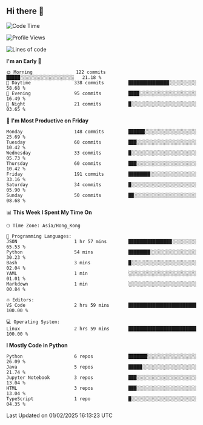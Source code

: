 ## Hi there 👋

<!--
**gessiegulugulu/gessiegulugulu** is a ✨ _special_ ✨ repository because its `README.md` (this file) appears on your GitHub profile.

Here are some ideas to get you started:

- 🔭 I’m currently working on ...
- 🌱 I’m currently learning ...
- 👯 I’m looking to collaborate on ...
- 🤔 I’m looking for help with ...
- 💬 Ask me about ...
- 📫 How to reach me: ...
- 😄 Pronouns: ...
- ⚡ Fun fact: ...
-->

<!--START_SECTION:waka-->
![Code Time](http://img.shields.io/badge/Code%20Time-309%20hrs%2054%20mins-blue)

![Profile Views](http://img.shields.io/badge/Profile%20Views-85-blue)

![Lines of code](https://img.shields.io/badge/From%20Hello%20World%20I%27ve%20Written-3.3%20million%20lines%20of%20code-blue)

**I'm an Early 🐤** 

```text
🌞 Morning                122 commits         █████░░░░░░░░░░░░░░░░░░░░   21.18 % 
🌆 Daytime                338 commits         ███████████████░░░░░░░░░░   58.68 % 
🌃 Evening                95 commits          ████░░░░░░░░░░░░░░░░░░░░░   16.49 % 
🌙 Night                  21 commits          █░░░░░░░░░░░░░░░░░░░░░░░░   03.65 % 
```
📅 **I'm Most Productive on Friday** 

```text
Monday                   148 commits         ██████░░░░░░░░░░░░░░░░░░░   25.69 % 
Tuesday                  60 commits          ███░░░░░░░░░░░░░░░░░░░░░░   10.42 % 
Wednesday                33 commits          █░░░░░░░░░░░░░░░░░░░░░░░░   05.73 % 
Thursday                 60 commits          ███░░░░░░░░░░░░░░░░░░░░░░   10.42 % 
Friday                   191 commits         ████████░░░░░░░░░░░░░░░░░   33.16 % 
Saturday                 34 commits          █░░░░░░░░░░░░░░░░░░░░░░░░   05.90 % 
Sunday                   50 commits          ██░░░░░░░░░░░░░░░░░░░░░░░   08.68 % 
```


📊 **This Week I Spent My Time On** 

```text
🕑︎ Time Zone: Asia/Hong_Kong

💬 Programming Languages: 
JSON                     1 hr 57 mins        ████████████████░░░░░░░░░   65.53 % 
Python                   54 mins             ████████░░░░░░░░░░░░░░░░░   30.23 % 
Bash                     3 mins              █░░░░░░░░░░░░░░░░░░░░░░░░   02.04 % 
YAML                     1 min               ░░░░░░░░░░░░░░░░░░░░░░░░░   01.01 % 
Markdown                 1 min               ░░░░░░░░░░░░░░░░░░░░░░░░░   00.84 % 

🔥 Editors: 
VS Code                  2 hrs 59 mins       █████████████████████████   100.00 % 

💻 Operating System: 
Linux                    2 hrs 59 mins       █████████████████████████   100.00 % 
```

**I Mostly Code in Python** 

```text
Python                   6 repos             ███████░░░░░░░░░░░░░░░░░░   26.09 % 
Java                     5 repos             █████░░░░░░░░░░░░░░░░░░░░   21.74 % 
Jupyter Notebook         3 repos             ███░░░░░░░░░░░░░░░░░░░░░░   13.04 % 
HTML                     3 repos             ███░░░░░░░░░░░░░░░░░░░░░░   13.04 % 
TypeScript               1 repo              █░░░░░░░░░░░░░░░░░░░░░░░░   04.35 % 
```




 Last Updated on 01/02/2025 16:13:23 UTC
<!--END_SECTION:waka-->
